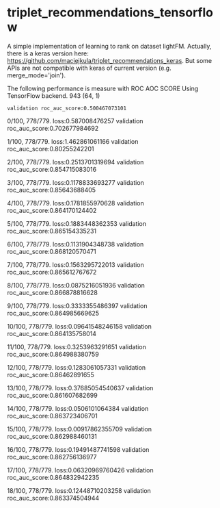 # triplet_recommendations_tensorflow
A simple implementation of learning to rank on dataset lightFM. Actually, there is a keras version here: https://github.com/maciejkula/triplet_recommendations_keras. But some APIs are not compatible with keras of current version (e.g. merge_mode='join'). 

The following performance is measure with ROC AOC SCORE
Using TensorFlow backend.
943
(64, 1)

	validation roc_auc_score:0.500467073101
	
 0/100, 778/779. loss:0.587008476257	validation roc_auc_score:0.702677984692
 
 1/100, 778/779. loss:1.462861061166    validation roc_auc_score:0.80255242201
 
 2/100, 778/779. loss:0.2513701319694   validation roc_auc_score:0.854715083016
 
 3/100, 778/779. loss:0.1178833693277   validation roc_auc_score:0.85643688405
 
 4/100, 778/779. loss:0.1781855970628   validation roc_auc_score:0.864170124402
 
 5/100, 778/779. loss:0.1883448362353   validation roc_auc_score:0.865154335231
 
 6/100, 778/779. loss:0.1131904348738   validation roc_auc_score:0.868120570471
 
 7/100, 778/779. loss:0.1563295722013   validation roc_auc_score:0.865612767672
 
 8/100, 778/779. loss:0.0875216051936	validation roc_auc_score:0.866878816628
 
 9/100, 778/779. loss:0.3333355486397   validation roc_auc_score:0.864985669625
 
 10/100, 778/779. loss:0.09641548246158 validation roc_auc_score:0.864135758014
 
 11/100, 778/779. loss:0.3253963291651  validation roc_auc_score:0.864988380759
 
 12/100, 778/779. loss:0.1283061057331  validation roc_auc_score:0.86462891655
 
 13/100, 778/779. loss:0.37685054540637 validation roc_auc_score:0.861607682699
 
 14/100, 778/779. loss:0.0506101064384	validation roc_auc_score:0.863723406701
 
 15/100, 778/779. loss:0.00917862355709	validation roc_auc_score:0.862988460131
 
 16/100, 778/779. loss:0.19491487741598 validation roc_auc_score:0.862756136977
 
 17/100, 778/779. loss:0.06320969760426 validation roc_auc_score:0.864832942235
 
 18/100, 778/779. loss:0.12448710203258 validation roc_auc_score:0.863374504944
